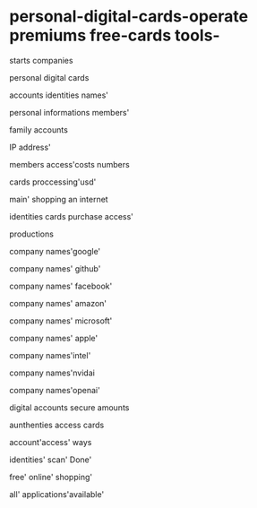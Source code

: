 # personal-digital-cards-operate premiums free-cards tools-
starts companies 

personal digital cards




accounts identities names'

personal informations members'

 
family accounts 

IP address' 

members access'costs numbers

cards proccessing'usd'

main' shopping an internet 

identities cards purchase access'

productions

company names'google'

company names' github'

company names' facebook'

company names' amazon'

company names' microsoft'

company names' apple'

company names'intel'

company names'nvidai 

company names'openai'

digital accounts secure amounts  

aunthenties access cards

account'access' ways

identities' scan' Done'

free' online' shopping'

all' applications'available' 


